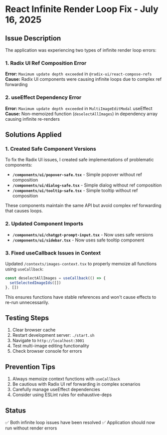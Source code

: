 # React Infinite Render Loop Fix - July 16, 2025

## Issue Description
The application was experiencing two types of infinite render loop errors:

### 1. Radix UI Ref Composition Error
**Error:** `Maximum update depth exceeded` in `@radix-ui/react-compose-refs`
**Cause:** Radix UI components were causing infinite loops due to complex ref forwarding

### 2. useEffect Dependency Error  
**Error:** `Maximum update depth exceeded` in `MultiImageEditModal` useEffect
**Cause:** Non-memoized function (`deselectAllImages`) in dependency array causing infinite re-renders

## Solutions Applied

### 1. Created Safe Component Versions
To fix the Radix UI issues, I created safe implementations of problematic components:

- **`/components/ui/popover-safe.tsx`** - Simple popover without ref composition
- **`/components/ui/dialog-safe.tsx`** - Simple dialog without ref composition  
- **`/components/ui/tooltip-safe.tsx`** - Simple tooltip without ref composition

These components maintain the same API but avoid complex ref forwarding that causes loops.

### 2. Updated Component Imports
- **`/components/ui/chatgpt-prompt-input.tsx`** - Now uses safe versions
- **`/components/ui/sidebar.tsx`** - Now uses safe tooltip component

### 3. Fixed useCallback Issues in Context
Updated `/contexts/images-context.tsx` to properly memoize all functions using `useCallback`:

```typescript
const deselectAllImages = useCallback(() => {
  setSelectedImageIds([])
}, [])
```

This ensures functions have stable references and won't cause effects to re-run unnecessarily.

## Testing Steps
1. Clear browser cache
2. Restart development server: `./start.sh`
3. Navigate to `http://localhost:3001`
4. Test multi-image editing functionality
5. Check browser console for errors

## Prevention Tips
1. Always memoize context functions with `useCallback`
2. Be cautious with Radix UI ref forwarding in complex scenarios
3. Carefully manage useEffect dependencies
4. Consider using ESLint rules for exhaustive-deps

## Status
✅ Both infinite loop issues have been resolved
✅ Application should now run without render errors
